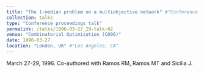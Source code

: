 ```yaml
---
title: "The 1-median problem on a multiobjective network" #"Conference Proceeding talk 3 on Relevant Topic in Your Field"
collection: talks
type: "Conference proceedings talk"
permalink: /talks/1996-03-27_29-talk-02
venue: "Combinatorial Optimization (CO96)"
date: 1996-03-27
location: "London, UK" #"Los Angeles, CA"
---
```

March 27-29, 1996. Co-authored with Ramos RM, Ramos MT and Sicilia J.
